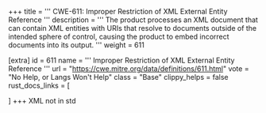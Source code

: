 +++
title = '''
CWE-611: Improper Restriction of XML External Entity Reference
'''
description	= '''
The product processes an XML document that can contain XML entities with URIs that resolve to documents outside of the intended sphere of control, causing the product to embed incorrect documents into its output.
'''
weight = 611

[extra]
id = 611
name = '''
Improper Restriction of XML External Entity Reference
'''
url = "https://cwe.mitre.org/data/definitions/611.html"
vote = "No Help, or Langs Won't Help"
class = "Base"
clippy_helps = false
rust_docs_links = [
	
]
+++
XML not in std